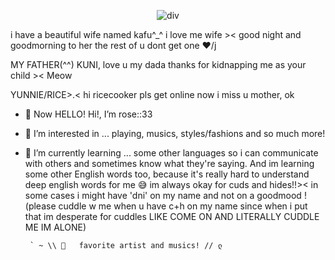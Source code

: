 <div align="center">
  
  
  ![div](https://files.catbox.moe/fsoxjd.jpg)

 
  
</div> i have a beautiful wife named kafu^_^ i love me wife >< good night and goodmorning to her the rest of u dont get one ❤️/j

MY FATHER(^^) KUNI, love u my dada thanks for kidnapping me as your child >< Meow 

YUNNIE/RICE>.< hi ricecooker pls get online now i miss u mother, ok 
- 👋 Now HELLO! Hi!, I’m rose::33
- 🍃 I’m interested in ... playing, musics, styles/fashions and so much more!
- 🌱 I’m currently learning ... some other languages
  so i can communicate with others
  and sometimes know what they're saying. And im
  learning some other English words too, because it's
  really hard to understand deep english words for me 😅
im always okay for cuds and hides!!>< in some cases i might have 'dni' on my name and not on a goodmood !
(please cuddle w me when u have c+h on my name since when i put that im desperate for cuddles LIKE COME ON AND LITERALLY CUDDLE ME IM ALONE)

       ` ~ \\ 🍃   favorite artist and musics! // ლ
<!---            (⁠つ⁠≧⁠▽⁠≦⁠)⁠つLAUFEY- my top one fav artist omg 
                                    her voice and musics are just so calm
                            Odetari - you're gonna get blown when you
                                      hear they're musics, its like punk and
                                      very motivating for me. i love their songs 
                                      omg
                            ʕ⁠っ⁠•⁠ᴥ⁠•⁠ʔ⁠っ ~ `` and many more 🍃 // `` 
                                      FAV MUSICS!!!♡⁠(⁠˃͈⁠ ⁠દ⁠ ⁠˂͈⁠ ⁠༶⁠ ⁠)
                            LAFUEY - From The Start
                                     Let You Break My Heart Again
                                     Valentine
                                     Promise
                             ODETARI-YOU'RE TOO SLOW
                                     LOOK DON'T TOUCH (w/ cade clair)
                                     GMFU ( w/ 6aerlyhuman)
                                     I LOVE YOU HOE
                                     HYPNOTIC DATA
                            ～⁠(⁠つ⁠ˆ⁠Д⁠ˆ⁠)⁠つ⁠｡⁠☆and more <3
                                     
roseDovex/roseDovex is a ✨ special ✨ repository because its `README.md` (this file) appears on your GitHub profile.
You can click the Preview link to take a look at your changes.
--->
